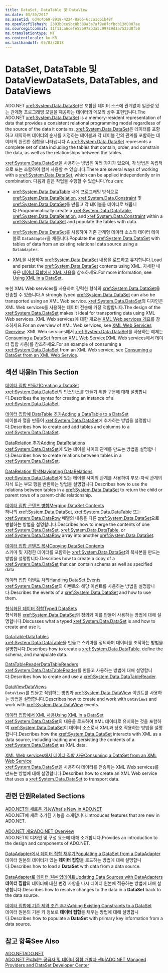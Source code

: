```yaml
---
title: DataSet, DataTable 및 DataView
ms.date: 03/30/2017
ms.assetid: 6d4c4b69-8919-4224-8a65-6cca1c61b48f
ms.openlocfilehash: 2303b0ce9bc8b389a3a7af9e8fcfbcb13d0007ae
ms.sourcegitcommit: 11f11ca6cefe555972b3a5c99729d1a7523d8f50
ms.translationtype: MT
ms.contentlocale: ko-KR
ms.lasthandoff: 05/03/2018
---
```

# <a name="datasets-datatables-and-dataviews"></a><span data-ttu-id="20c8e-102">DataSet, DataTable 및 DataView</span><span class="sxs-lookup"><span data-stu-id="20c8e-102">DataSets, DataTables, and DataViews</span></span>
<span data-ttu-id="20c8e-103">ADO.NET <xref:System.Data.DataSet>은 포함된 데이터 소스에 관계없이 일관성 있는 관계형 프로그래밍 모델을 제공하는 데이터의 메모리 상주 표현입니다.</span><span class="sxs-lookup"><span data-stu-id="20c8e-103">The ADO.NET <xref:System.Data.DataSet> is a memory-resident representation of data that provides a consistent relational programming model regardless of the source of the data it contains.</span></span> <span data-ttu-id="20c8e-104"><xref:System.Data.DataSet>은 데이터를 포함하고 제약하며 데이터의 순서를 지정하는 테이블과 각 테이블 간의 관계를 포함하는 데이터의 완전한 집합을 나타냅니다.</span><span class="sxs-lookup"><span data-stu-id="20c8e-104">A <xref:System.Data.DataSet> represents a complete set of data including the tables that contain, order, and constrain the data, as well as the relationships between the tables.</span></span>  
  
 <span data-ttu-id="20c8e-105"><xref:System.Data.DataSet>을 사용하는 방법은 여러 가지가 있으며, 각 방법은 독립적으로 또는 조합하여 함께 사용할 수 있습니다.</span><span class="sxs-lookup"><span data-stu-id="20c8e-105">There are several ways of working with a <xref:System.Data.DataSet>, which can be applied independently or in combination.</span></span> <span data-ttu-id="20c8e-106">다음과 같은 작업을 수행할 수 있습니다.</span><span class="sxs-lookup"><span data-stu-id="20c8e-106">You can:</span></span>  
  
-   <span data-ttu-id="20c8e-107"><xref:System.Data.DataTable> 내에 프로그래밍 방식으로 <xref:System.Data.DataRelation>, <xref:System.Data.Constraint> 및 <xref:System.Data.DataSet>를 만들고 각 테이블을 데이터로 채웁니다.</span><span class="sxs-lookup"><span data-stu-id="20c8e-107">Programmatically create a <xref:System.Data.DataTable>, <xref:System.Data.DataRelation>, and <xref:System.Data.Constraint> within a <xref:System.Data.DataSet> and populate the tables with data.</span></span>  
  
-   <span data-ttu-id="20c8e-108"><xref:System.Data.DataSet>를 사용하여 기존 관계형 데이터 소스의 데이터 테이블로 `DataAdapter`을 채웁니다.</span><span class="sxs-lookup"><span data-stu-id="20c8e-108">Populate the <xref:System.Data.DataSet> with tables of data from an existing relational data source using a `DataAdapter`.</span></span>  
  
-   <span data-ttu-id="20c8e-109">XML을 사용하여 <xref:System.Data.DataSet> 내용을 로드하고 유지합니다.</span><span class="sxs-lookup"><span data-stu-id="20c8e-109">Load and persist the <xref:System.Data.DataSet> contents using XML.</span></span> <span data-ttu-id="20c8e-110">자세한 내용은 [데이터 집합에서 XML 사용](../../../../../docs/framework/data/adonet/dataset-datatable-dataview/using-xml-in-a-dataset.md)을 참조하세요.</span><span class="sxs-lookup"><span data-stu-id="20c8e-110">For more information, see [Using XML in a DataSet](../../../../../docs/framework/data/adonet/dataset-datatable-dataview/using-xml-in-a-dataset.md).</span></span>  
  
 <span data-ttu-id="20c8e-111">또한 XML Web services를 사용하여 강력한 형식의 <xref:System.Data.DataSet>을 전송할 수 있습니다.</span><span class="sxs-lookup"><span data-stu-id="20c8e-111">A strongly typed <xref:System.Data.DataSet> can also be transported using an XML Web service.</span></span> <span data-ttu-id="20c8e-112"><xref:System.Data.DataSet>의 디자인은 XML Web services를 사용하는 데이터 전송에 가장 적합합니다.</span><span class="sxs-lookup"><span data-stu-id="20c8e-112">The design of the <xref:System.Data.DataSet> makes it ideal for transporting data using XML Web services.</span></span> <span data-ttu-id="20c8e-113">XML Web services에 대한 개요는 [XML Web services 개요](http://msdn.microsoft.com/library/9db0c7b8-bca6-462b-9be5-f5f9a7f05a4d)를 참조하세요.</span><span class="sxs-lookup"><span data-stu-id="20c8e-113">For an overview of XML Web services, see [XML Web Services Overview](http://msdn.microsoft.com/library/9db0c7b8-bca6-462b-9be5-f5f9a7f05a4d).</span></span> <span data-ttu-id="20c8e-114">XML Web services에서 <xref:System.Data.DataSet>를 사용하는 예제는 [Consuming a DataSet from an XML Web Service](../../../../../docs/framework/data/adonet/dataset-datatable-dataview/consuming-a-dataset-from-an-xml-web-service.md)(XML Web services에서 데이터 집합 사용)를 참조하세요.</span><span class="sxs-lookup"><span data-stu-id="20c8e-114">For an example of consuming a <xref:System.Data.DataSet> from an XML Web service, see [Consuming a DataSet from an XML Web Service](../../../../../docs/framework/data/adonet/dataset-datatable-dataview/consuming-a-dataset-from-an-xml-web-service.md).</span></span>  
  
## <a name="in-this-section"></a><span data-ttu-id="20c8e-115">섹션 내용</span><span class="sxs-lookup"><span data-stu-id="20c8e-115">In This Section</span></span>  
 [<span data-ttu-id="20c8e-116">데이터 집합 만들기</span><span class="sxs-lookup"><span data-stu-id="20c8e-116">Creating a DataSet</span></span>](../../../../../docs/framework/data/adonet/dataset-datatable-dataview/creating-a-dataset.md)  
 <span data-ttu-id="20c8e-117"><xref:System.Data.DataSet>의 인스턴스를 만들기 위한 구문에 대해 설명합니다.</span><span class="sxs-lookup"><span data-stu-id="20c8e-117">Describes the syntax for creating an instance of a <xref:System.Data.DataSet>.</span></span>  
  
 [<span data-ttu-id="20c8e-118">데이터 집합에 DataTable 추가</span><span class="sxs-lookup"><span data-stu-id="20c8e-118">Adding a DataTable to a DataSet</span></span>](../../../../../docs/framework/data/adonet/dataset-datatable-dataview/adding-a-datatable-to-a-dataset.md)  
 <span data-ttu-id="20c8e-119">테이블과 열을 만들어 <xref:System.Data.DataSet>에 추가하는 방법을 설명합니다.</span><span class="sxs-lookup"><span data-stu-id="20c8e-119">Describes how to create and add tables and columns to a <xref:System.Data.DataSet>.</span></span>  
  
 [<span data-ttu-id="20c8e-120">DataRelation 추가</span><span class="sxs-lookup"><span data-stu-id="20c8e-120">Adding DataRelations</span></span>](../../../../../docs/framework/data/adonet/dataset-datatable-dataview/adding-datarelations.md)  
 <span data-ttu-id="20c8e-121"><xref:System.Data.DataSet>에 있는 테이블 사이의 관계를 만드는 방법을 설명합니다.</span><span class="sxs-lookup"><span data-stu-id="20c8e-121">Describes how to create relations between tables in a <xref:System.Data.DataSet>.</span></span>  
  
 [<span data-ttu-id="20c8e-122">DataRelation 탐색</span><span class="sxs-lookup"><span data-stu-id="20c8e-122">Navigating DataRelations</span></span>](../../../../../docs/framework/data/adonet/dataset-datatable-dataview/navigating-datarelations.md)  
 <span data-ttu-id="20c8e-123"><xref:System.Data.DataSet>에 있는 테이블 사이의 관계를 사용하여 부모-자식 관계의 자식 또는 부모 행을 반환하는 방법을 설명합니다.</span><span class="sxs-lookup"><span data-stu-id="20c8e-123">Describes how to use the relations between tables in a <xref:System.Data.DataSet> to return the child or parent rows of a parent-child relationship.</span></span>  
  
 [<span data-ttu-id="20c8e-124">데이터 집합 콘텐츠 병합</span><span class="sxs-lookup"><span data-stu-id="20c8e-124">Merging DataSet Contents</span></span>](../../../../../docs/framework/data/adonet/dataset-datatable-dataview/merging-dataset-contents.md)  
 <span data-ttu-id="20c8e-125">하나의 <xref:System.Data.DataSet>, <xref:System.Data.DataTable> 또는 <xref:System.Data.DataRow> 배열의 내용을 다른 <xref:System.Data.DataSet>으로 병합하는 방법을 설명합니다.</span><span class="sxs-lookup"><span data-stu-id="20c8e-125">Describes how to merge the contents of one <xref:System.Data.DataSet>, <xref:System.Data.DataTable>, or <xref:System.Data.DataRow> array into another <xref:System.Data.DataSet>.</span></span>  
  
 [<span data-ttu-id="20c8e-126">데이터 집합 콘텐츠 복사</span><span class="sxs-lookup"><span data-stu-id="20c8e-126">Copying DataSet Contents</span></span>](../../../../../docs/framework/data/adonet/dataset-datatable-dataview/copying-dataset-contents.md)  
 <span data-ttu-id="20c8e-127">스키마 및 지정한 데이터를 포함하는 <xref:System.Data.DataSet>의 복사본을 만드는 방법을 설명합니다.</span><span class="sxs-lookup"><span data-stu-id="20c8e-127">Describes how to create a copy of a <xref:System.Data.DataSet> that can contain schema as well as specified data.</span></span>  
  
 [<span data-ttu-id="20c8e-128">데이터 집합 이벤트 처리</span><span class="sxs-lookup"><span data-stu-id="20c8e-128">Handling DataSet Events</span></span>](../../../../../docs/framework/data/adonet/dataset-datatable-dataview/handling-dataset-events.md)  
 <span data-ttu-id="20c8e-129"><xref:System.Data.DataSet>의 이벤트와 해당 이벤트를 사용하는 방법을 설명합니다.</span><span class="sxs-lookup"><span data-stu-id="20c8e-129">Describes the events of a <xref:System.Data.DataSet> and how to use them.</span></span>  
  
 [<span data-ttu-id="20c8e-130">형식화된 데이터 집합</span><span class="sxs-lookup"><span data-stu-id="20c8e-130">Typed DataSets</span></span>](../../../../../docs/framework/data/adonet/dataset-datatable-dataview/typed-datasets.md)  
 <span data-ttu-id="20c8e-131">형식화된 <xref:System.Data.DataSet>의 정의와 이를 만들어 사용하는 방법에 대해 설명합니다.</span><span class="sxs-lookup"><span data-stu-id="20c8e-131">Discusses what a typed <xref:System.Data.DataSet> is and how to create and use it.</span></span>  
  
 [<span data-ttu-id="20c8e-132">DataTable</span><span class="sxs-lookup"><span data-stu-id="20c8e-132">DataTables</span></span>](../../../../../docs/framework/data/adonet/dataset-datatable-dataview/datatables.md)  
 <span data-ttu-id="20c8e-133"><xref:System.Data.DataTable>을 만들고 스키마를 정의하며 데이터를 조작하는 방법을 설명합니다.</span><span class="sxs-lookup"><span data-stu-id="20c8e-133">Describes how to create a <xref:System.Data.DataTable>, define the schema, and manipulate data.</span></span>  
  
 [<span data-ttu-id="20c8e-134">DataTableReader</span><span class="sxs-lookup"><span data-stu-id="20c8e-134">DataTableReaders</span></span>](../../../../../docs/framework/data/adonet/dataset-datatable-dataview/datatablereaders.md)  
 <span data-ttu-id="20c8e-135"><xref:System.Data.DataTableReader>를 만들고 사용하는 방법에 대해 설명합니다.</span><span class="sxs-lookup"><span data-stu-id="20c8e-135">Describes how to create and use a <xref:System.Data.DataTableReader>.</span></span>  
  
 [<span data-ttu-id="20c8e-136">DataView</span><span class="sxs-lookup"><span data-stu-id="20c8e-136">DataViews</span></span>](../../../../../docs/framework/data/adonet/dataset-datatable-dataview/dataviews.md)  
 <span data-ttu-id="20c8e-137">`DataViews`를 만들고 작업하는 방법과 <xref:System.Data.DataView> 이벤트를 사용하는 방법을 설명합니다.</span><span class="sxs-lookup"><span data-stu-id="20c8e-137">Describes how to create and work with `DataViews` and work with <xref:System.Data.DataView> events.</span></span>  
  
 [<span data-ttu-id="20c8e-138">데이터 집합에서 XML 사용</span><span class="sxs-lookup"><span data-stu-id="20c8e-138">Using XML in a DataSet</span></span>](../../../../../docs/framework/data/adonet/dataset-datatable-dataview/using-xml-in-a-dataset.md)  
 <span data-ttu-id="20c8e-139"><xref:System.Data.DataSet>의 내용을 로드하여 XML 데이터로 유지하는 것을 포함하여 <xref:System.Data.DataSet>이 데이터 소스로서 XML과 상호 작용하는 방법을 설명합니다.</span><span class="sxs-lookup"><span data-stu-id="20c8e-139">Describes how the <xref:System.Data.DataSet> interacts with XML as a data source, including loading and persisting the contents of a <xref:System.Data.DataSet> as XML data.</span></span>  
  
 [<span data-ttu-id="20c8e-140">XML Web services에서 데이터 집합 사용</span><span class="sxs-lookup"><span data-stu-id="20c8e-140">Consuming a DataSet from an XML Web Service</span></span>](../../../../../docs/framework/data/adonet/dataset-datatable-dataview/consuming-a-dataset-from-an-xml-web-service.md)  
 <span data-ttu-id="20c8e-141"><xref:System.Data.DataSet>을 사용하여 데이터를 전송하는 XML Web services를 만드는 방법에 대해 설명합니다.</span><span class="sxs-lookup"><span data-stu-id="20c8e-141">Describes how to create an XML Web service that uses a <xref:System.Data.DataSet> to transport data.</span></span>  
  
## <a name="related-sections"></a><span data-ttu-id="20c8e-142">관련 단원</span><span class="sxs-lookup"><span data-stu-id="20c8e-142">Related Sections</span></span>  
 [<span data-ttu-id="20c8e-143">ADO.NET의 새로운 기능</span><span class="sxs-lookup"><span data-stu-id="20c8e-143">What's New in ADO.NET</span></span>](../../../../../docs/framework/data/adonet/whats-new.md)  
 <span data-ttu-id="20c8e-144">ADO.NET에 새로 추가된 기능을 소개합니다.</span><span class="sxs-lookup"><span data-stu-id="20c8e-144">Introduces features that are new in ADO.NET.</span></span>  
  
 [<span data-ttu-id="20c8e-145">ADO.NET 개요</span><span class="sxs-lookup"><span data-stu-id="20c8e-145">ADO.NET Overview</span></span>](../../../../../docs/framework/data/adonet/ado-net-overview.md)  
 <span data-ttu-id="20c8e-146">ADO.NET의 디자인 및 구성 요소에 대해 소개합니다.</span><span class="sxs-lookup"><span data-stu-id="20c8e-146">Provides an introduction to the design and components of ADO.NET.</span></span>  
  
 [<span data-ttu-id="20c8e-147">DataAdapter에서 데이터 집합 채우기</span><span class="sxs-lookup"><span data-stu-id="20c8e-147">Populating a DataSet from a DataAdapter</span></span>](../../../../../docs/framework/data/adonet/populating-a-dataset-from-a-dataadapter.md)  
 <span data-ttu-id="20c8e-148">데이터 원본의 데이터가 있는 **데이터 집합**을 로드하는 방법에 대해 설명합니다.</span><span class="sxs-lookup"><span data-stu-id="20c8e-148">Describes how to load a **DataSet** with data from a data source.</span></span>  
  
 [<span data-ttu-id="20c8e-149">DataAdapter로 데이터 원본 업데이트</span><span class="sxs-lookup"><span data-stu-id="20c8e-149">Updating Data Sources with DataAdapters</span></span>](../../../../../docs/framework/data/adonet/updating-data-sources-with-dataadapters.md)  
 <span data-ttu-id="20c8e-150">**데이터 집합**의 데이터에 대한 변경 사항을 다시 데이터 원본에 적용하는 방법에 대해 설명합니다.</span><span class="sxs-lookup"><span data-stu-id="20c8e-150">Describes how to resolve changes to the data in a **DataSet** back to the data source.</span></span>  
  
 [<span data-ttu-id="20c8e-151">데이터 집합에 기존 제약 조건 추가</span><span class="sxs-lookup"><span data-stu-id="20c8e-151">Adding Existing Constraints to a DataSet</span></span>](../../../../../docs/framework/data/adonet/adding-existing-constraints-to-a-dataset.md)  
 <span data-ttu-id="20c8e-152">데이터 원본의 기본 키 정보로 **데이터 집합**을 채우는 방법에 대해 설명합니다.</span><span class="sxs-lookup"><span data-stu-id="20c8e-152">Describes how to populate a **DataSet** with primary key information from a data source.</span></span>  
  
## <a name="see-also"></a><span data-ttu-id="20c8e-153">참고 항목</span><span class="sxs-lookup"><span data-stu-id="20c8e-153">See Also</span></span>  
 [<span data-ttu-id="20c8e-154">ADO.NET</span><span class="sxs-lookup"><span data-stu-id="20c8e-154">ADO.NET</span></span>](../../../../../docs/framework/data/adonet/index.md)  
 [<span data-ttu-id="20c8e-155">ADO.NET 관리되는 공급자 및 데이터 집합 개발자 센터</span><span class="sxs-lookup"><span data-stu-id="20c8e-155">ADO.NET Managed Providers and DataSet Developer Center</span></span>](http://go.microsoft.com/fwlink/?LinkId=217917)
